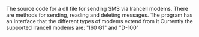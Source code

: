 The source code for a dll file for sending SMS via Irancell modems.
There are methods for sending, reading and deleting messages.
The program has an interface that the different types of modems extend from it
Currently the supported Irancell modems are: "I60 G1" and "D-100"
